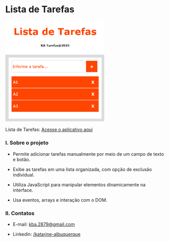 # Lista de Tarefas

<img src="tarefas.png" width="310"/><br/>

Lista de Tarefas: [Acesse o aplicativo aqui](https://katarine-albuquerque.rf.gd/lista-de-tarefas/index.html)

### I. Sobre o projeto

* Permite adicionar tarefas manualmente por meio de um campo de texto e botão.

* Exibe as tarefas em uma lista organizada, com opção de exclusão individual.

* Utiliza JavaScript para manipular elementos dinamicamente na interface.

* Usa eventos, arrays e interação com o DOM.

### II. Contatos

* E-mail: [kba.2879@gmail.com](mailTo:kba.2879@gmail.com)

* Linkedin: [/katarine-albuquerque](https://www.linkedin.com/in/katarine-albuquerque/)

